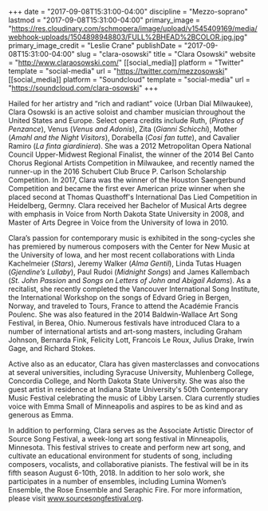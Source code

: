 +++
date = "2017-09-08T15:31:00-04:00"
discipline = "Mezzo-soprano"
lastmod = "2017-09-08T15:31:00-04:00"
primary_image = "https://res.cloudinary.com/schmopera/image/upload/v1545409169/media/webhook-uploads/1504898948803/FULL%2BHEAD%2BCOLOR.jpg.jpg"
primary_image_credit = "Leslie Crane"
publishDate = "2017-09-08T15:31:00-04:00"
slug = "clara-osowski"
title = "Clara Osowski"
website = "http://www.claraosowski.com/"
[[social_media]]
platform = "Twitter"
template = "social-media"
url = "https://twitter.com/mezzosowski"
[[social_media]]
platform = "Soundcloud"
template = "social-media"
url = "https://soundcloud.com/clara-osowski"
+++

Hailed for her artistry and “rich and radiant” voice (Urban Dial Milwaukee), Clara Osowski is an active soloist and chamber musician throughout the United States and Europe. Select opera credits include Ruth, (*Pirates of Penzance*), Venus (*Venus and Adonis*), Zita (*Gianni Schicchi*), Mother (*Amahl and the Night Visitors*), Dorabella (*Cosi fan tutte*), and Cavalier Ramiro (*La finta giardiniera*). She was a 2012 Metropolitan Opera National Council Upper-Midwest Regional Finalist, the winner of the 2014 Bel Canto Chorus Regional Artists Competition in Milwaukee, and recently named the runner-up in the 2016 Schubert Club Bruce P. Carlson Scholarship Competition. In 2017, Clara was the winner of the Houston Saengerbund Competition and became the first ever American prize winner when she placed second at Thomas Quasthoff's International Das Lied Competition in Heidelberg, Germny. Clara received her Bachelor of Musical Arts degree with emphasis in Voice from North Dakota State University in 2008, and Master of Arts Degree in Voice from the University of Iowa in 2010.

Clara’s passion for contemporary music is exhibited in the song-cycles she has premiered by numerous composers with the Center for New Music at the University of Iowa, and her most recent collaborations with Linda Kachelmeier (*Stars*), Jeremy Walker (*Alma Gentil*), Linda Tutas Huagen (*Gjendine’s Lullaby*), Paul Rudoi (*Midnight Songs*) and James Kallembach (*St. John Passion* and *Songs on Letters of John and Abigail Adams*). As a recitalist, she recently completed the Vancouver International Song Institute, the International Workshop on the songs of Edvard Grieg in Bergen, Norway, and traveled to Tours, France to attend the Académie Francis Poulenc. She was also featured in the 2014 Baldwin-Wallace Art Song Festival, in Berea, Ohio. Numerous festivals have introduced Clara to a number of international artists and art-song masters, including Graham Johnson, Bernarda Fink, Felicity Lott, Francois Le Roux, Julius Drake, Irwin Gage, and Richard Stokes.

Active also as an educator, Clara has given masterclasses and convocations  at several universities, including Syracuse University, Muhlenberg College, Concordia College, and North Dakota State University. She was also the guest artist in residence at Indiana State University's 50th Contemporary Music Festival celebrating the music of Libby Larsen. Clara currently studies voice with Emma Small of Minneapolis and aspires to be as kind and as generous as Emma.

In addition to performing, Clara serves as the Associate Artistic Director of Source Song Festival, a week-long art song festival in Minneapolis, Minnesota. This festival strives to create and perform new art song, and cultivate an educational environment for students of song, including composers, vocalists, and collaborative pianists. The festival will be in its fifth season August 6-10th, 2018. In addition to her solo work, she participates in a number of ensembles, including Lumina Women’s Ensemble, the Rose Ensemble and Seraphic Fire. For more information, please visit www.sourcesongfestival.org. 
